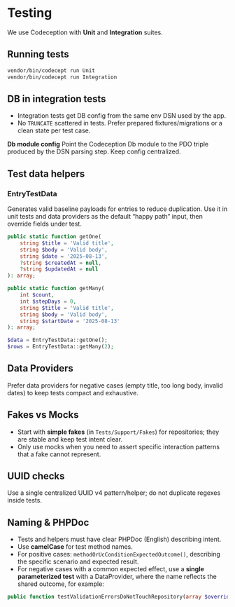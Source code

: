 # Testing

We use Codeception with **Unit** and **Integration** suites.

## Running tests
```bash
vendor/bin/codecept run Unit
vendor/bin/codecept run Integration
```

## DB in integration tests
- Integration tests get DB config from the same env DSN used by the app.
- No `TRUNCATE` scattered in tests. Prefer prepared fixtures/migrations or a clean state per test case.

**Db module config**
Point the Codeception Db module to the PDO triple produced by the DSN parsing step. Keep config centralized.

## Test data helpers

### EntryTestData
Generates valid baseline payloads for entries to reduce duplication.
Use it in unit tests and data providers as the default “happy path” input, then override fields under test.

```php
public static function getOne(
    string $title = 'Valid title',
    string $body = 'Valid body',
    string $date = '2025-08-13',
    ?string $createdAt = null,
    ?string $updatedAt = null
): array;

public static function getMany(
    int $count,
    int $stepDays = 0,
    string $title = 'Valid title',
    string $body = 'Valid body',
    string $startDate = '2025-08-13'
): array;

$data = EntryTestData::getOne();
$rows = EntryTestData::getMany(2);
```

## Data Providers
Prefer data providers for negative cases (empty title, too long body, invalid dates) to keep tests compact and exhaustive.

## Fakes vs Mocks
- Start with **simple fakes** (in `Tests/Support/Fakes`) for repositories; they are stable and keep test intent clear.
- Only use mocks when you need to assert specific interaction patterns that a fake cannot represent.

## UUID checks
Use a single centralized UUID v4 pattern/helper; do not duplicate regexes inside tests.

## Naming & PHPDoc
- Tests and helpers must have clear PHPDoc (English) describing intent.
- Use **camelCase** for test method names.
- For positive cases: `methodOrUcConditionExpectedOutcome()`, describing the specific scenario and expected result.
- For negative cases with a common expected effect, use a **single parameterized test** with a DataProvider, where the name reflects the shared outcome, for example:
```php
public function testValidationErrorsDoNotTouchRepository(array $overrides): void
```

